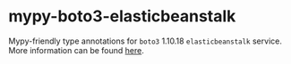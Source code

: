 # mypy-boto3-elasticbeanstalk

Mypy-friendly type annotations for `boto3` 1.10.18 `elasticbeanstalk` service.
More information can be found [here](https://github.com/vemel/mypy_boto3).